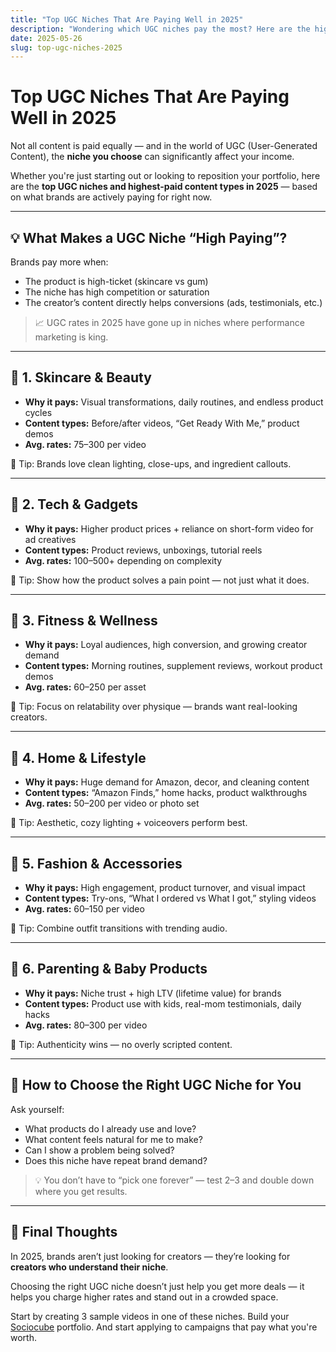 ```yaml
---
title: "Top UGC Niches That Are Paying Well in 2025"
description: "Wondering which UGC niches pay the most? Here are the highest-paying UGC content types and industries in 2025—and how to pick the right niche for your creator career."
date: 2025-05-26
slug: top-ugc-niches-2025
---
```


# Top UGC Niches That Are Paying Well in 2025

Not all content is paid equally — and in the world of UGC (User-Generated Content), the **niche you choose** can significantly affect your income.

Whether you're just starting out or looking to reposition your portfolio, here are the **top UGC niches and highest-paid content types in 2025** — based on what brands are actively paying for right now.

---

## 💡 What Makes a UGC Niche “High Paying”?

Brands pay more when:
- The product is high-ticket (skincare vs gum)
- The niche has high competition or saturation
- The creator’s content directly helps conversions (ads, testimonials, etc.)

> 📈 UGC rates in 2025 have gone up in niches where performance marketing is king.

---

## 🥇 1. **Skincare & Beauty**

- **Why it pays:** Visual transformations, daily routines, and endless product cycles
- **Content types:** Before/after videos, “Get Ready With Me,” product demos
- **Avg. rates:** $75–$300 per video

📌 Tip: Brands love clean lighting, close-ups, and ingredient callouts.

---

## 🥈 2. **Tech & Gadgets**

- **Why it pays:** Higher product prices + reliance on short-form video for ad creatives
- **Content types:** Product reviews, unboxings, tutorial reels
- **Avg. rates:** $100–$500+ depending on complexity

📌 Tip: Show how the product solves a pain point — not just what it does.

---

## 🥉 3. **Fitness & Wellness**

- **Why it pays:** Loyal audiences, high conversion, and growing creator demand
- **Content types:** Morning routines, supplement reviews, workout product demos
- **Avg. rates:** $60–$250 per asset

📌 Tip: Focus on relatability over physique — brands want real-looking creators.

---

## 🏡 4. **Home & Lifestyle**

- **Why it pays:** Huge demand for Amazon, decor, and cleaning content
- **Content types:** “Amazon Finds,” home hacks, product walkthroughs
- **Avg. rates:** $50–$200 per video or photo set

📌 Tip: Aesthetic, cozy lighting + voiceovers perform best.

---

## 🎒 5. **Fashion & Accessories**

- **Why it pays:** High engagement, product turnover, and visual impact
- **Content types:** Try-ons, “What I ordered vs What I got,” styling videos
- **Avg. rates:** $60–$150 per video

📌 Tip: Combine outfit transitions with trending audio.

---

## 🍼 6. **Parenting & Baby Products**

- **Why it pays:** Niche trust + high LTV (lifetime value) for brands
- **Content types:** Product use with kids, real-mom testimonials, daily hacks
- **Avg. rates:** $80–$300 per video

📌 Tip: Authenticity wins — no overly scripted content.

---

## 🧠 How to Choose the Right UGC Niche for You

Ask yourself:
- What products do I already use and love?
- What content feels natural for me to make?
- Can I show a problem being solved?
- Does this niche have repeat brand demand?

> 💡 You don’t have to “pick one forever” — test 2–3 and double down where you get results.

---

## 🏁 Final Thoughts

In 2025, brands aren’t just looking for creators — they’re looking for **creators who understand their niche**.

Choosing the right UGC niche doesn’t just help you get more deals — it helps you charge higher rates and stand out in a crowded space.

Start by creating 3 sample videos in one of these niches. Build your [Sociocube](https://sociocube.com) portfolio. And start applying to campaigns that pay what you're worth.
